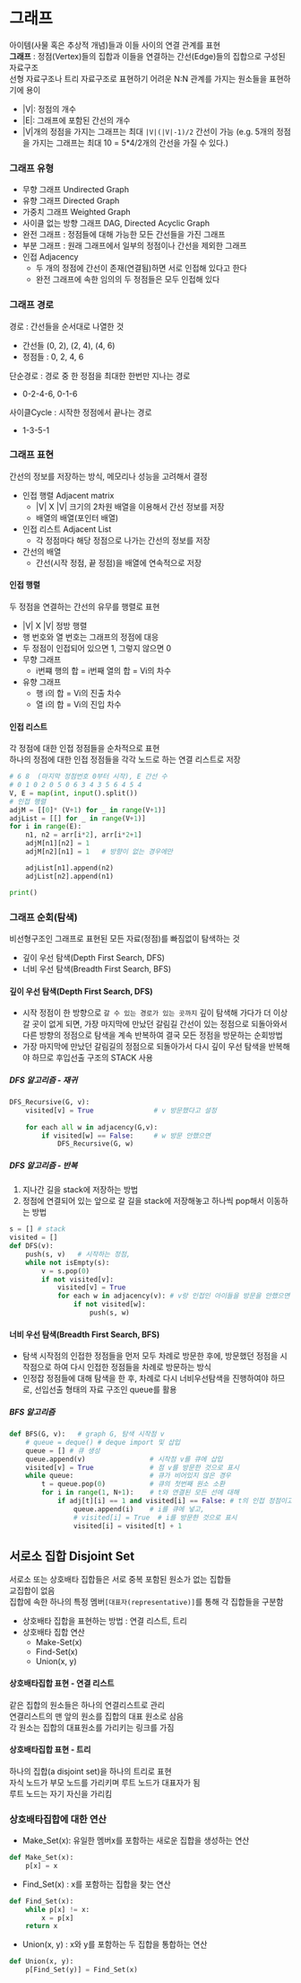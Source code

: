 # 그래프
아이템(사물 혹은 추상적 개념)들과 이들 사이의 연결 관계를 표현  
**그래프** : 정점(Vertex)들의 집합과 이들을 연결하는 간선(Edge)들의 집합으로 구성된 자료구조   
선형 자료구조나 트리 자료구조로 표현하기 어려운 N:N 관계를 가지는 원소들을 표현하기에 용이  
- |V|: 정점의 개수
- |E|: 그래프에 포함된 간선의 개수
- |V|개의 정점을 가지는 그래프는 최대 `|V|(|V|-1)/2` 간선이 가능 (e.g. 5개의 정점을 가지는 그래프는 최대 10 = 5*4/2개의 간선을 가질 수 있다.)

### 그래프 유형
- 무향 그래프 Undirected Graph
- 유향 그래프 Directed Graph
- 가중치 그래프 Weighted Graph
- 사이클 없는 방향 그래프 DAG, Directed Acyclic Graph
- 완전 그래프 : 정점들에 대해 가능한 모든 간선들을 가진 그래프
- 부분 그래프 : 원래 그래프에서 일부의 정점이나 간선을 제외한 그래프  
- 인접 Adjacency
    - 두 개의 정점에 간선이 존재(연결됨)하면 서로 인접해 있다고 한다  
    - 완전 그래프에 속한 임의의 두 정점들은 모두 인접해 있다  

### 그래프 경로
경로 : 간선들을 순서대로 나열한 것 
- 간선들 (0, 2), (2, 4), (4, 6)
- 정점들 : 0, 2, 4, 6  

단순경로 : 경로 중 한 정점을 최대한 한번만 지나는 경로
- 0-2-4-6, 0-1-6

사이클Cycle : 시작한 정점에서 끝나는 경로 
- 1-3-5-1

### 그래프 표현 
간선의 정보를 저장하는 방식, 메모리나 성능을 고려해서 결정  
- 인접 행렬 Adjacent matrix
    - |V| X |V| 크기의 2차원 배열을 이용해서 간선 정보를 저장 
    - 배열의 배열(포인터 배열)
- 인접 리스트 Adjacent List
    - 각 정점마다 해당 정점으로 나가는 간선의 정보를 저장 
- 간선의 배열 
    - 간선(시작 정점, 끝 정점)을 배열에 연속적으로 저장  

#### 인접 행렬
  두 정점을 연결하는 간선의 유무를 행렬로 표현 
- |V| X |V| 정방 행렬
- 행 번호와 열 번호는 그래프의 정점에 대응
- 두 정점이 인접되어 있으면 1, 그렇지 않으면 0
- 무향 그래프
    - i번쨰 행의 합 = i번째 열의 합 = Vi의 차수
- 유향 그래프
    - 행 i의 합 = Vi의 진출 차수 
    - 열 i의 합 = Vi의 진입 차수 

#### 인접 리스트
각 정점에 대한 인접 정점들을 순차적으로 표현  
하나의 정점에 대한 인접 정점들을 각각 노드로 하는 연결 리스트로 저장  

```python
# 6 8  (마지막 정점번호 0부터 시작), E 간선 수
# 0 1 0 2 0 5 0 6 3 4 3 5 6 4 5 4
V, E = map(int, input().split())
# 인접 행렬
adjM = [[0]* (V+1) for _ in range(V+1)]
adjList = [[] for _ in range(V+1)]
for i in range(E):
    n1, n2 = arr[i*2], arr[i*2+1]
    adjM[n1][n2] = 1
    adjM[n2][n1] = 1   # 방향이 없는 경우에만 

    adjList[n1].append(n2)
    adjList[n2].append(n1)

print()
```

### 그래프 순회(탐색)
비선형구조인 그래프로 표현된 모든 자료(정점)를 빠짐없이 탐색하는 것  
- 깊이 우선 탐색(Depth First Search, DFS)
- 너비 우선 탐색(Breadth First Search, BFS)

#### 깊이 우선 탐색(Depth First Search, DFS)
- 시작 정점이 한 방향으로 `갈 수 있는 경로가 있는 곳까지` 깊이 탐색해 가다가 더 이상 갈 곳이 없게 되면, 가장 마지막에 만났던 갈림길 간선이 있는 정점으로 되돌아와서 다른 방향의 정점으로 탐색을 계속 반복하여 결국 모든 정점을 방문하는 순회방법 
- 가장 마지막에 만났던 갈림길의 정점으로 되돌아가서 다시 깊이 우선 탐색을 반복해야 하므로 후입선출 구조의 STACK 사용  

##### DFS 알고리즘 - 재귀
```python
DFS_Recursive(G, v):
    visited[v] = True               # v 방문했다고 설정
    
    for each all w in adjacency(G,v):
        if visited[w] == False:     # w 방문 안했으면
            DFS_Recursive(G, w)
```
##### DFS 알고리즘 - 반복 
1. 지나간 길을 stack에 저장하는 방법
2. 정점에 연결되어 있는 앞으로 갈 길을 stack에 저장해놓고 하나씩 pop해서 이동하는 방법
```python
s = [] # stack
visited = []
def DFS(v):
    push(s, v)   # 시작하는 정점, 
    while not isEmpty(s):
        v = s.pop(0)
        if not visited[v]:
            visited[v] = True
            for each w in adjacency(v): # v랑 인접인 아이들을 방문을 안했으면 stack에 push
                if not visited[w]:
                    push(s, w)
```
#### 너비 우선 탐색(Breadth First Search, BFS)
- 탐색 시작점의 인접한 정점들을 먼저 모두 차례로 방문한 후에, 방문했던 정점을 시작점으로 하여 다시 인접한 정점들을 차례로 방문하는 방식
- 인정잡 정점들에 대해 탐색을 한 후, 차례로 다시 너비우선탐색을 진행하여야 하므로, 선입선출 형태의 자료 구조인 queue를 활용

##### BFS 알고리즘 
```python
def BFS(G, v):   # graph G, 탐색 시작점 v
    # queue = deque() # deque import 및 삽입
    queue = [] # 큐 생성 
    queue.append(v)                # 시작점 v를 큐에 삽입
    visited[v] = True              # 점 v를 방문한 것으로 표시
    while queue:                   # 큐가 비어있지 않은 경우
        t = queue.pop(0)           # 큐의 첫번째 원소 소환 
        for i in range(1, N+1):    # t와 연결된 모든 선에 대해 
            if adj[t][i] == 1 and visited[i] == False: # t의 인접 정점이고 i가 방문되지 않은 곳이면, 
                queue.append(i)    # i를 큐에 넣고, 
                # visited[i] = True  # i를 방문한 것으로 표시
                visited[i] = visited[t] + 1

```

## 서로소 집합 Disjoint Set
서로소 또는 상호배타 집합들은 서로 중복 포함된 원소가 없는 집합들   
교집합이 없음  
집합에 속한 하나의 특정 멤버`[대표자(representative)]`를 통해 각 집합들을 구분함   
- 상호배타 집합을 표현하는 방법 : 연결 리스트, 트리
- 상호배타 집합 연산
    - Make-Set(x)
    - Find-Set(x)
    - Union(x, y)
#### 상호배타집합 표현 - 연결 리스트
같은 집합의 원소들은 하나의 연결리스트로 관리  
연결리스트의 맨 앞의 원소를 집합의 대표 원소로 삼음  
각 원소는 집합의 대표원소를 가리키는 링크를 가짐  
#### 상호배타집합 표현 - 트리
하나의 집합(a disjoint set)을 하나의 트리로 표현  
자식 노드가 부모 노드를 가리키며 루트 노드가 대표자가 됨  
루트 노드는 자기 자신을 가리킴

### 상호배타집합에 대한 연산
- Make_Set(x): 유일한 멤버x를 포함하는 새로운 집합을 생성하는 연산
```python
def Make_Set(x):
    p[x] = x
```
- Find_Set(x) : x를 포함하는 집합을 찾는 연산
```python
def Find_Set(x):
    while p[x] != x:
        x = p[x]
    return x    
```
- Union(x, y) : x와 y를 포함하는 두 집합을 통합하는 연산
```python
def Union(x, y):
    p[Find_Set(y)] = Find_Set(x)
```